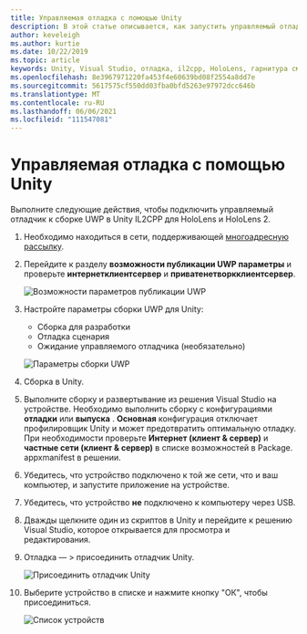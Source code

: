 ```yaml
---
title: Управляемая отладка с помощью Unity
description: В этой статье описывается, как запустить управляемый отладчик в проекте UWP для Unity IL2CPP.
author: keveleigh
ms.author: kurtie
ms.date: 10/22/2019
ms.topic: article
keywords: Unity, Visual Studio, отладка, il2cpp, HoloLens, гарнитура смешанной реальности, гарнитура Windows Mixed Reality, гарнитура виртуальной реальности, UWP
ms.openlocfilehash: 8e3967971220fa453f4e60639bd08f2554a8dd7e
ms.sourcegitcommit: 5617575cf550dd03fba0bfd5263e97972dcc646b
ms.translationtype: MT
ms.contentlocale: ru-RU
ms.lasthandoff: 06/06/2021
ms.locfileid: "111547081"
---
```

# <a name="managed-debugging-with-unity"></a>Управляемая отладка с помощью Unity

Выполните следующие действия, чтобы подключить управляемый отладчик к сборке UWP в Unity IL2CPP для HoloLens и HoloLens 2.

1. Необходимо находиться в сети, поддерживающей [многоадресную рассылку](https://en.wikipedia.org/wiki/Multicast).
2. Перейдите к разделу **возможности публикации UWP параметры** и проверьте **интернетклиентсервер** и **приватенетворкклиентсервер**.

    ![Возможности параметров публикации UWP](images/il2cpp-debugging-capabilities.png)

3. Настройте параметры сборки UWP для Unity:
    - Сборка для разработки
    - Отладка сценария
    - Ожидание управляемого отладчика (необязательно)

    ![Параметры сборки UWP](images/il2cpp-debugging-build.png)

4. Сборка в Unity.
5. Выполните сборку и развертывание из решения Visual Studio на устройстве. Необходимо выполнить сборку с конфигурациями **отладки** или **выпуска** . **Основная** конфигурация отключает профилировщик Unity и может предотвратить оптимальную отладку. При необходимости проверьте **Интернет (клиент & сервер)** и **частные сети (клиент & сервер)** в списке возможностей в Package. appxmanifest в решении.
6. Убедитесь, что устройство подключено к той же сети, что и ваш компьютер, и запустите приложение на устройстве.
7. Убедитесь, что устройство **не** подключено к компьютеру через USB.
8. Дважды щелкните один из скриптов в Unity и перейдите к решению Visual Studio, которое открывается для просмотра и редактирования.
9. Отладка — > присоединить отладчик Unity.

    ![Присоединить отладчик Unity](images/il2cpp-debugging-attach.png)

10. Выберите устройство в списке и нажмите кнопку "ОК", чтобы присоединиться.

    ![Список устройств](images/il2cpp-debugging-machines.png)
